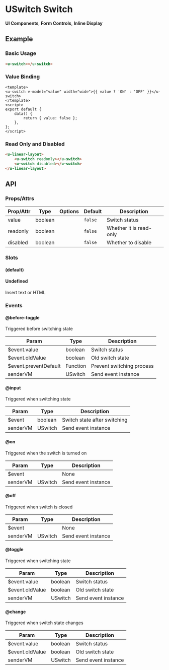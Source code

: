 <!-- The README.md is automatically generated based on api.yaml and docs/*.md for easy viewing on GitHub and NPM. If you need to modify, please view the source file -->

# USwitch Switch

**UI Components**, **Form Controls**, **Inline Display**

## Example
### Basic Usage

``` html
<u-switch></u-switch>
```

### Value Binding

``` vue
<template>
<u-switch v-model="value" width="wide">{{ value ? 'ON' : 'OFF' }}</u-switch>
</template>
<script>
export default {
    data() {
        return { value: false };
    },
};
</script>
```

### Read Only and Disabled

``` html
<u-linear-layout>
    <u-switch readonly></u-switch>
    <u-switch disabled></u-switch>
</u-linear-layout>
```

## API
### Props/Attrs

| Prop/Attr | Type | Options | Default | Description |
| --------- | ---- | ------- | ------- | ----------- |
| value | boolean | | `false` | Switch status |
| readonly | boolean | | `false` | Whether it is read-only |
| disabled | boolean | | `false` | Whether to disable |

### Slots

#### (default)

#### Undefined

Insert text or HTML

### Events

#### @before-toggle

Triggered before switching state

| Param | Type | Description |
| ----- | ---- | ----------- |
| $event.value | boolean | Switch status |
| $event.oldValue | boolean | Old switch state |
| $event.preventDefault | Function | Prevent switching process |
| senderVM | USwitch | Send event instance |

#### @input

Triggered when switching state

| Param | Type | Description |
| ----- | ---- | ----------- |
| $event | boolean | Switch state after switching |
| senderVM | USwitch | Send event instance |

#### @on

Triggered when the switch is turned on

| Param | Type | Description |
| ----- | ---- | ----------- |
| $event | | None |
| senderVM | USwitch | Send event instance |

#### @off

Triggered when switch is closed

| Param | Type | Description |
| ----- | ---- | ----------- |
| $event | | None |
| senderVM | USwitch | Send event instance |

#### @toggle

Triggered when switching state

| Param | Type | Description |
| ----- | ---- | ----------- |
| $event.value | boolean | Switch status |
| $event.oldValue | boolean | Old switch state |
| senderVM | USwitch | Send event instance |

#### @change

Triggered when switch state changes

| Param | Type | Description |
| ----- | ---- | ----------- |
| $event.value | boolean | Switch status |
| $event.oldValue | boolean | Old switch state |
| senderVM | USwitch | Send event instance |
